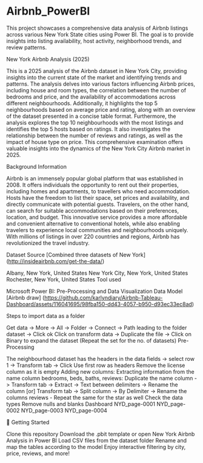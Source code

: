 # Airbnb_PowerBI
This project showcases a comprehensive data analysis of Airbnb listings across various New York State cities using Power BI. The goal is to provide insights into listing availability, host activity, neighborhood trends, and review patterns.

New York Airbnb Analysis (2025)

This is a 2025 analysis of the Airbnb dataset in New York City, providing insights into the current state of the market and identifying trends and patterns. The analysis delves into various factors influencing Airbnb prices, including house and room types, the correlation between the number of bedrooms and price, and the availability of accommodations across different neighbourhoods. Additionally, it highlights the top 5 neighbourhoods based on average price and rating, along with an overview of the dataset presented in a concise table format. Furthermore, the analysis explores the top 10 neighbourhoods with the most listings and identifies the top 5 hosts based on ratings. It also investigates the relationship between the number of reviews and ratings, as well as the impact of house type on price. This comprehensive examination offers valuable insights into the dynamics of the New York City Airbnb market in 2025.

Background Information

Airbnb is an immensely popular global platform that was established in 2008. It offers individuals the opportunity to rent out their properties, including homes and apartments, to travellers who need accommodation. Hosts have the freedom to list their space, set prices and availability, and directly communicate with potential guests. Travelers, on the other hand, can search for suitable accommodations based on their preferences, location, and budget. This innovative service provides a more affordable and convenient alternative to conventional hotels, while also enabling travelers to experience local communities and neighbourhoods uniquely. With millions of listings in over 220 countries and regions, Airbnb has revolutionized the travel industry.

Dataset Source
[Combined three datasets of New York] (http://insideairbnb.com/get-the-data/)

Albany, New York, United States
New York City, New York, United States
Rochester, New York, United States
Tool used

Microsoft Power BI: Pre-Processing and Data Visualization
Data Model
[Airbnb draw] (https://github.com/karlyndiary/Airbnb-Tableau-Dashboard/assets/116041695/98fba150-dd43-4057-b950-d93ec33ec8ad)

Steps to import data as a folder

Get data -> More -> All -> Folder -> Connect -> Path leading to the folder dataset -> Click ok
Click on transform data -> Duplicate the file -> Click on Binary to expand the dataset (Repeat the set for the no. of datasets)
Pre-Processing

The neighbourhood dataset has the headers in the data fields -> select row 1 -> Transform tab -> Click Use first row as headers
Remove the license column as it is empty
Adding new columns: Extracting information from the name column
bedrooms, beds, baths, reviews: Duplicate the name column ->
Transform tab -> Extract -> Text between delimiters -> Rename the column [or]
Transform tab -> Split column -> By Delimiter -> Rename the columns
reviews - Repeat the same for the star as well
Check the data types
Remove nulls and blanks
Dashboard
NYD_page-0001
NYD_page-0002
NYD_page-0003
NYD_page-0004

🚀 Getting Started

Clone this repository
Download the .pbit template or open New York Airbnb Analysis in Power BI
Load CSV files from the dataset folder
Rename and map the tables according to the model
Enjoy interactive filtering by city, price, reviews, and more!
